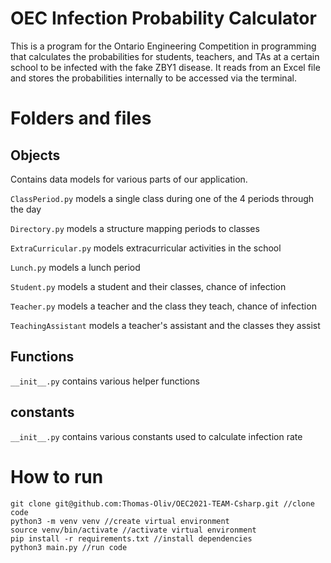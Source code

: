 # OEC Infection Probability Calculator

This is a program for the Ontario Engineering Competition in programming that calculates the probabilities for students, teachers, and TAs at a certain school to be infected with the fake ZBY1 disease. It reads from an Excel file and stores the probabilities internally to be accessed via the terminal.


# Folders and files


## Objects

Contains data models for various parts of our application.

```ClassPeriod.py```  models a single class during one of the 4 periods through the day


```Directory.py``` models a structure mapping periods to classes


```ExtraCurricular.py``` models extracurricular activities in the school

```Lunch.py``` models a lunch period

```Student.py``` models a student and their classes, chance of infection

```Teacher.py``` models a teacher and the class they teach, chance of infection

```TeachingAssistant``` models a teacher's assistant and the classes they assist

## Functions
```__init__.py``` contains various helper functions

## constants
```__init__.py``` contains various constants used to calculate infection rate



# How to run
```
git clone git@github.com:Thomas-Oliv/OEC2021-TEAM-Csharp.git //clone code
python3 -m venv venv //create virtual environment
source venv/bin/activate //activate virtual environment
pip install -r requirements.txt //install dependencies
python3 main.py //run code

```
